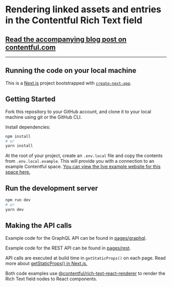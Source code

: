 # Rendering linked assets and entries in the Contentful Rich Text field

## [Read the accompanying blog post on contentful.com](https://www.contentful.com/blog/2021/04/14/rendering-linked-assets-entries-in-contentful/)

---

## Running the code on your local machine

This is a [Next.js](https://nextjs.org/) project bootstrapped with [`create-next-app`](https://github.com/vercel/next.js/tree/canary/packages/create-next-app).

## Getting Started

Fork this repository to your GitHub account, and clone it to your local machine using git or the GitHub CLI.

Install dependencies:

```bash
npm install
# or
yarn install
```

At the root of your project, create an `.env.local` file and copy the contents from `.env.local.example`. This will provide you with a connection to an example Contentful space. [You can view the live example website for this space here.](https://nextjs-contentful-blog-starter.vercel.app/)

## Run the development server

```bash
npm run dev
# or
yarn dev
```

## Making the API calls

Example code for the GraphQL API can be found in [pages/graphql](https://github.com/whitep4nth3r/contentful-graphql-vs-rest/blob/main/pages/graphql.js).

Example code for the REST API can be found in [pages/rest](https://github.com/whitep4nth3r/contentful-graphql-vs-rest/blob/main/pages/rest.js).

API calls are executed at build time in `getStaticProps()` on each page. Read more about [getStaticProps() in Next.js.](https://nextjs.org/docs/basic-features/data-fetching#getstaticprops-static-generation)

Both code examples use [@contentful/rich-text-react-renderer](https://www.npmjs.com/package/@contentful/rich-text-react-renderer) to render the Rich Text field nodes to React components.
